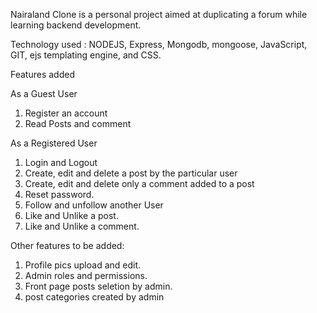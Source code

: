 Nairaland Clone is a personal project aimed at duplicating a forum while learning backend development.

Technology used : NODEJS, Express, Mongodb, mongoose, JavaScript, GIT, ejs templating engine, and CSS.

Features added

As a Guest User
1. Register an account
2. Read Posts and comment

As a Registered User
1. Login and Logout
2. Create, edit and delete a post by the particular user
3. Create, edit and delete only a comment added to a post
4. Reset password.
5. Follow and unfollow another User
6. Like and Unlike a post.
7. Like and Unlike a comment.

Other features to be added:
1. Profile pics upload and edit.
2. Admin roles and permissions.
3. Front page posts seletion by admin.
4. post categories created by admin